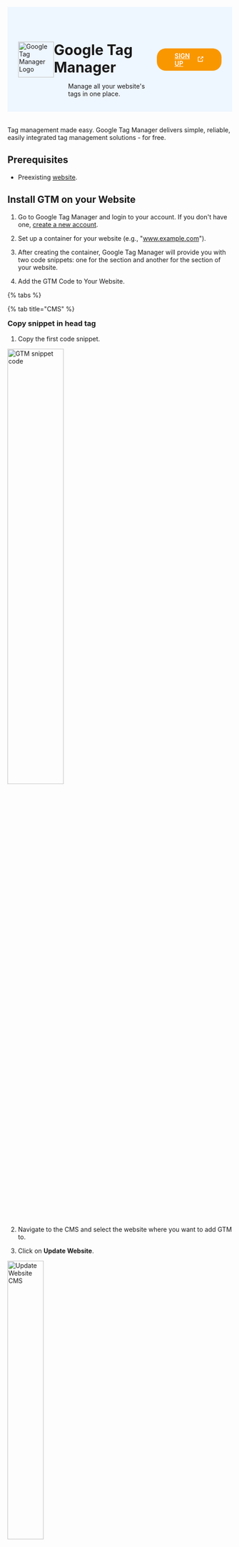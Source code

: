 #

<div class="header">
  <div class="inner">
    <img src="/static/images/logos/tag-manager-logo.png" alt="Google Tag Manager Logo">
    <div>
      <h1>Google Tag Manager</h1>
      <p style="padding-left: 2rem; margin-bottom: 0;">Manage all your website's tags in one place.</p>
    </div>
  </div>
  <a href="https://tagmanager.google.com/" rel="noopener noreferrer" target="_blank" style="background-color: #f99700; color: #fff; padding: .5rem 2.5rem; border-radius: 20px; font-weight: 600; display: inline-flex;">SIGN UP <span style="padding-left: .5rem; display: inline-flex; align-items: center;"><svg xmlns="http://www.w3.org/2000/svg" viewBox="0 0 16 16" width="20" height="20" fill="#fff"><path d="M3.75 2h3.5a.75.75 0 0 1 0 1.5h-3.5a.25.25 0 0 0-.25.25v8.5c0 .138.112.25.25.25h8.5a.25.25 0 0 0 .25-.25v-3.5a.75.75 0 0 1 1.5 0v3.5A1.75 1.75 0 0 1 12.25 14h-8.5A1.75 1.75 0 0 1 2 12.25v-8.5C2 2.784 2.784 2 3.75 2Zm6.854-1h4.146a.25.25 0 0 1 .25.25v4.146a.25.25 0 0 1-.427.177L13.03 4.03 9.28 7.78a.751.751 0 0 1-1.042-.018.751.751 0 0 1-.018-1.042l3.75-3.75-1.543-1.543A.25.25 0 0 1 10.604 1Z"></path></svg></span></a>
</div>

Tag management made easy. Google Tag Manager delivers simple, reliable, easily integrated tag management solutions - for free.

## Prerequisites
- Preexisting [website](https://cms.solodev.net/workspace/websites/).

## Install GTM on your Website

1. Go to Google Tag Manager and login to your account. If you don't have one, [create a new account](https://tagmanager.google.com/).

2. Set up a container for your website (e.g., "www.example.com").

3. After creating the container, Google Tag Manager will provide you with two code snippets: one for the <head> section and another for the <body> section of your website.

4. Add the GTM Code to Your Website.

{% tabs %}

{% tab title="CMS" %}

<h3 style="margin-top: 0;"><span class="text-teal" style="margin-top: 0;">Copy snippet in head tag</span></h3>

1. Copy the first code snippet.

<p><img src="/static/images/tag-manager/analytics-first-code-snippet.jpg" alt="GTM snippet code" style="width: 50%;"></p>

2. Navigate to the CMS and select the website where you want to add GTM to.

2. Click on **Update Website**.

<p><img src="/static/images/tag-manager/analytics-cms-update-website.jpg" alt="Update Website CMS" style="width: 40%;"></p>

3. Navigate to the **Meta Information** tab.

<p><img src="/static/images/tag-manager/analytics-cms-meta-information.jpg" alt="CMS Meta Information Tab" style="width: 40%;"></p>

4. Paste the code snippet on the **Global Header Insert** textarea.

<p><img src="/static/images/tag-manager/analytics-cms-global-header.jpg" alt="CMS Global Header Insert Textarea" style="width: 40%;"></p>

5. Click <span class="text-orange">**Submit**</span>.

<h3 style="margin-top: 0;"><span class="text-teal" style="margin-top: 0;">Copy snippet in body tag</span></h3>

1. Copy the second code snippet.

<p><img src="/static/images/tag-manager/analytics-second-code-snippet.jpg" alt="GTM snippet code" style="width: 50%;"></p>

2. Go to the file that serves as your [base template](https://cms.solodev.net/tutorials/cms/add-page-template/#adding-your-base-template-to-your-page-template).

<p><img src="/static/images/tag-manager/base-template-left-nav.jpg" alt="CMS base template in the left nav"></p>

3. Paste the code snippet at the top of the file.

<p><img src="/static/images/tag-manager/analytics-base-template.jpg" alt="CMS base template with analytics snippet" style="width: 60%;"></p>

4. Click <span class="text-orange">**Publish**</span>.

<p><img src="/static/images/tag-manager/base-template-publish.jpg" alt="CMS publish button" style="width: 28%;"></p>

{% endtab %}
{% tab title="WordPress" %}
Coming soon...
{% endtab %}
{% tab title="Drupal" %}
Coming soon...
{% endtab %}

{% endtabs %}

6. Use the [**"Preview"** mode](https://support.google.com/tagmanager/answer/6107056) in Google Tag Manager to check if the tags are firing correctly, or use the Google Tag Assistant extension in your browser to verify the installation.

<style>
  /* Headers */
  .header {
    display: flex;
    align-items: center;
    justify-content: space-between;
    padding: 2rem 1.5rem;
    margin-bottom: 2rem;
    background-color: #eef6ff;
  }
  .header .inner {
    display: flex;
    align-items: center;
    justify-content: start;
  }
  .header img {
    width: 80px;
  }
  .header h1 {
    margin-left: 0;
    font-size: 2rem;
    margin-bottom: 0.25rem;
  }
  .header p {
    padding-left: 2rem;
    margin-bottom: 0;
  }
</style>